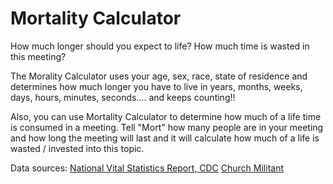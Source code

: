 # Mortality Calculator
How much longer should you expect to life?
How much time is wasted in this meeting?

The Morality Calculator uses your age, sex, race, state of residence and determines how much longer you have to live in years, months, weeks, days, hours, minutes, seconds.... and keeps counting!!

Also, you can use Mortality Calculator to determine how much of a life time is consumed in a meeting.  Tell "Mort" how many people are in your meeting and how long the meeting will last and it will calculate how much of a life is wasted / invested into this topic.

Data sources:
[National Vital Statistics Report, CDC](https://www.cdc.gov/nchs/data/nvsr/nvsr65/nvsr65_08.pdf)
[Church Militant](http://www.churchmilitant.com/news/article/thoughts-on-death)
